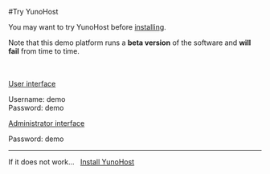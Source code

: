 #Try YunoHost

You may want to try YunoHost before [installing](/install). 

Note that this demo platform runs a **beta version** of the software and **will fail** from time to time.

<br />
<br />

  <div class="row text-center">
    <div class="col-md-6">
      <a href="https://demo.yunohost.org/webmail" class="btn btn-primary btn-lg">User interface</a>
      <p class="text-muted">Username: demo<br>Password: demo</p>
    </div>
    <div class="col-md-5">
      <a href="https://demo.yunohost.org/ynhadmin" class="btn btn-danger btn-lg">Administrator interface</a>
      <p class="text-muted">Password: demo</p>
    </div>
  </div>

---

<div class="text-center">

If it does not work... &nbsp;  <a href="/install" class="btn btn-success">Install YunoHost</a>

</div>
